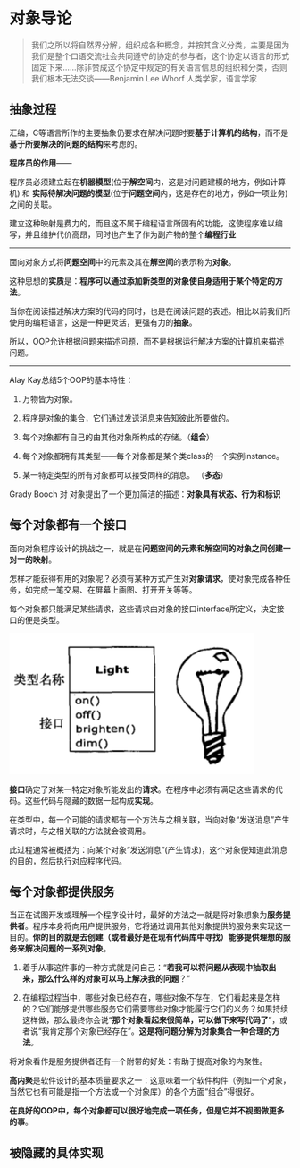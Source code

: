 # 对象导论 #

>我们之所以将自然界分解，组织成各种概念，并按其含义分类，主要是因为我们是整个口语交流社会共同遵守的协定的参与者，这个协定以语言的形式固定下来......除非赞成这个协定中规定的有关语言信息的组织和分类，否则我们根本无法交谈——Benjamin Lee Whorf 人类学家，语言学家

## 抽象过程 ##

汇编，C等语言所作的主要抽象仍要求在解决问题时要**基于计算机的结构**，而不是**基于所要解决的问题的结构**来考虑的。

**程序员的作用**——

程序员必须建立起在**机器模型**(位于**解空间**内，这是对问题建模的地方，例如计算机) 和 **实际待解决问题的模型**(位于**问题空间**内，这是存在的地方，例如一项业务)之间的关联。

建立这种映射是费力的，而且这不属于编程语言所固有的功能，这使程序难以编写，并且维护代价高昂，同时也产生了作为副产物的整个**编程行业**

---

面向对象方式将**问题空间**中的元素及其在**解空间**的表示称为**对象**。

这种思想的**实质**是：**程序可以通过添加新类型的对象使自身适用于某个特定的方法**。

当你在阅读描述解决方案的代码的同时，也是在阅读问题的表述。相比以前我们所使用的编程语言，这是一种更灵活，更强有力的**抽象**。

所以，OOP允许根据问题来描述问题，而不是根据运行解决方案的计算机来描述问题。

---

Alay Kay总结5个OOP的基本特性：

1. 万物皆为对象。

2. 程序是对象的集合，它们通过发送消息来告知彼此所要做的。

3. 每个对象都有自己的由其他对象所构成的存储。（**组合**）

4. 每个对象都拥有其类型——每个对象都是某个类class的一个实例instance。

5. 某一特定类型的所有对象都可以接受同样的消息。 （**多态**）


Grady Booch 对 对象提出了一个更加简洁的描述：**对象具有状态、行为和标识**

## 每个对象都有一个接口 ##

面向对象程序设计的挑战之一，就是在**问题空间的元素和解空间的对象之间创建一对一的映射**。

怎样才能获得有用的对象呢？必须有某种方式产生对**对象请求**，使对象完成各种任务，如完成一笔交易、在屏幕上画图、打开开关等等。

每个对象都只能满足某些请求，这些请求由对象的接口interface所定义，决定接口的便是类型。

![](image/light.png)

**接口**确定了对某一特定对象所能发出的**请求**。在程序中必须有满足这些请求的代码。这些代码与隐藏的数据一起构成**实现**。

在类型中，每一个可能的请求都有一个方法与之相关联，当向对象“发送消息”产生请求时，与之相关联的方法就会被调用。

此过程通常被概括为：向某个对象“发送消息”(产生请求)，这个对象便知道此消息的目的，然后执行对应程序代码。

## 每个对象都提供服务 ##

当正在试图开发或理解一个程序设计时，最好的方法之一就是将对象想象为**服务提供者**。程序本身将向用户提供服务，它将通过调用其他对象提供的服务来实现这一目的。**你的目的就是去创建（或者最好是在现有代码库中寻找）能够提供理想的服务来解决问题的一系列对象**。

1. 着手从事这件事的一种方式就是问自己：“**若我可以将问题从表现中抽取出来，那么什么样的对象可以马上解决我的问题**？”

2. 在编程过程当中，哪些对象已经存在，哪些对象不存在，它们看起来是怎样的？它们能够提供哪些服务它们需要哪些对象才能履行它们的义务？如果持续这样做，那么最终你会说“**那个对象看起来很简单，可以做下来写代码了**”，或者说“我肯定那个对象已经存在”。**这是将问题分解为对象集合一种合理的方法**。

将对象看作是服务提供者还有一个附带的好处：有助于提高对象的内聚性。

**高内聚**是软件设计的基本质量要求之一：这意味着一个软件构件（例如一个对象，当然它也有可能是指一个方法或一个对象库）的各个方面“组合”得很好。

**在良好的OOP中，每个对象都可以很好地完成一项任务，但是它并不视图做更多的事**。

## 被隐藏的具体实现 ##


